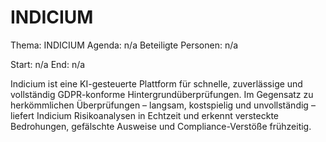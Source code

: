 # INDICIUM
Thema: INDICIUM
Agenda: n/a
Beteiligte Personen: n/a

Start: n/a
End: n/a

Indicium ist eine KI-gesteuerte Plattform für schnelle, zuverlässige und vollständig GDPR-konforme Hintergrundüberprüfungen. Im Gegensatz zu herkömmlichen Überprüfungen – langsam, kostspielig und unvollständig – liefert Indicium Risikoanalysen in Echtzeit und erkennt versteckte Bedrohungen, gefälschte Ausweise und Compliance-Verstöße frühzeitig.
